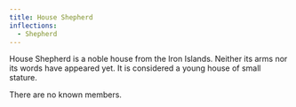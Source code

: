 ```yaml
---
title: House Shepherd
inflections:
  - Shepherd
---
```


House Shepherd is a noble house from the Iron Islands. Neither its arms nor its words have appeared yet. It is considered a young house of small stature.

There are no known members.


